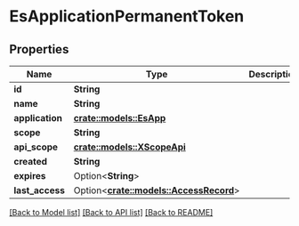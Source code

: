 # EsApplicationPermanentToken

## Properties

Name | Type | Description | Notes
------------ | ------------- | ------------- | -------------
**id** | **String** |  | 
**name** | **String** |  | 
**application** | [**crate::models::EsApp**](ES_App.md) |  | 
**scope** | **String** |  | 
**api_scope** | [**crate::models::XScopeApi**](XScopeApi.md) |  | 
**created** | **String** |  | 
**expires** | Option<**String**> |  | [optional]
**last_access** | Option<[**crate::models::AccessRecord**](AccessRecord.md)> |  | [optional]

[[Back to Model list]](../README.md#documentation-for-models) [[Back to API list]](../README.md#documentation-for-api-endpoints) [[Back to README]](../README.md)


